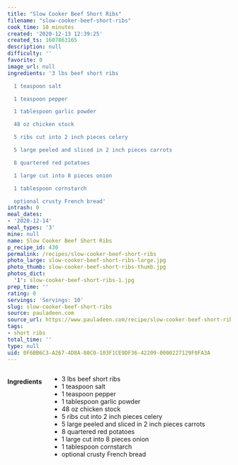 ```yaml
---
title: "Slow Cooker Beef Short Ribs"
filename: "slow-cooker-beef-short-ribs"
cook_time: 10 minutes
created: '2020-12-13 12:39:25'
created_ts: 1607863165
description: null
difficulty: ''
favorite: 0
image_url: null
ingredients: '3 lbs beef short ribs

  1 teaspoon salt

  1 teaspoon pepper

  1 tablespoon garlic powder

  48 oz chicken stock

  5 ribs cut into 2 inch pieces celery

  5 large peeled and sliced in 2 inch pieces carrots

  8 quartered red potatoes

  1 large cut into 8 pieces onion

  1 tablespoon cornstarch

  optional crusty French bread'
intrash: 0
meal_dates:
- '2020-12-14'
meal_types: '3'
mine: null
name: Slow Cooker Beef Short Ribs
p_recipe_id: 430
permalink: /recipes/slow-cooker-beef-short-ribs
photo_large: slow-cooker-beef-short-ribs-large.jpg
photo_thumb: slow-cooker-beef-short-ribs-thumb.jpg
photos_dict:
  '1': slow-cooker-beef-short-ribs-1.jpg
prep_time: ''
rating: 0
servings: 'Servings: 10'
slug: slow-cooker-beef-short-ribs
source: pauladeen.com
source_url: https://www.pauladeen.com/recipe/slow-cooker-beef-short-ribs/
tags:
- short ribs
total_time: ''
type: null
uid: 0F6BB6C3-A267-4D8A-80C0-103F1CE9DF36-42209-0000227129F0FA3A
---
```

<div class="large-8 medium-7 columns" id="writeup">	</div><!-- #writeup -->
</div><!-- #row-one -->
<div class="row" id="row-two">	<div class="medium-4 small-5 columns" id="ingredients"><h4>Ingredients</h4><div class="box box-ingredients content"><ul>
<li>3 lbs beef short ribs</li>
<li>1 teaspoon salt</li>
<li>1 teaspoon pepper</li>
<li>1 tablespoon garlic powder</li>
<li>48 oz chicken stock</li>
<li>5 ribs cut into 2 inch pieces celery</li>
<li>5 large peeled and sliced in 2 inch pieces carrots</li>
<li>8 quartered red potatoes</li>
<li>1 large cut into 8 pieces onion</li>
<li>1 tablespoon cornstarch</li>
<li>optional crusty French bread</li>
</ul>
</div>	</div>	<div class="medium-6 small-7 columns" id="directions">	</div>